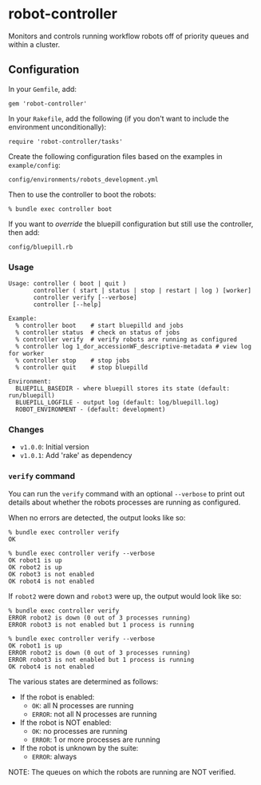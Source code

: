 robot-controller
================

Monitors and controls running workflow robots off of priority queues and within a cluster.

## Configuration

In your `Gemfile`, add:

    gem 'robot-controller'

In your `Rakefile`, add the following (if you don't want to include the environment unconditionally):

    require 'robot-controller/tasks'
    
Create the following configuration files based on the examples in `example/config`:

    config/environments/robots_development.yml
    
Then to use the controller to boot the robots:

    % bundle exec controller boot
    
If you want to *override* the bluepill configuration but still use the 
controller, then add:

    config/bluepill.rb

### Usage

    Usage: controller ( boot | quit )
           controller ( start | status | stop | restart | log ) [worker]
           controller verify [--verbose]
           controller [--help]

    Example:
      % controller boot    # start bluepilld and jobs
      % controller status  # check on status of jobs
      % controller verify  # verify robots are running as configured
      % controller log 1_dor_accessionWF_descriptive-metadata # view log for worker 
      % controller stop    # stop jobs
      % controller quit    # stop bluepilld
  
    Environment:
      BLUEPILL_BASEDIR - where bluepill stores its state (default: run/bluepill)
      BLUEPILL_LOGFILE - output log (default: log/bluepill.log)
      ROBOT_ENVIRONMENT - (default: development)

### Changes

* `v1.0.0`: Initial version
* `v1.0.1`: Add 'rake' as dependency

### `verify` command

You can run the `verify` command with an optional `--verbose` to print out
details about whether the robots processes are running as configured.

When no errors are detected, the output looks like so:

    % bundle exec controller verify
    OK

    % bundle exec controller verify --verbose
    OK robot1 is up
    OK robot2 is up
    OK robot3 is not enabled
    OK robot4 is not enabled

If `robot2` were down and `robot3` were up, the output would look like so:

    % bundle exec controller verify
    ERROR robot2 is down (0 out of 3 processes running)
    ERROR robot3 is not enabled but 1 process is running

    % bundle exec controller verify --verbose
    OK robot1 is up
    ERROR robot2 is down (0 out of 3 processes running)
    ERROR robot3 is not enabled but 1 process is running
    OK robot4 is not enabled

The various states are determined as follows:

- If the robot is enabled:
  - `OK`: all N processes are running
  - `ERROR`: not all N processes are running
- If the robot is NOT enabled:
  - `OK`: no processes are running
  - `ERROR`: 1 or more processes are running
- If the robot is unknown by the suite:
  - `ERROR`: always

NOTE: The queues on which the robots are running are NOT verified.